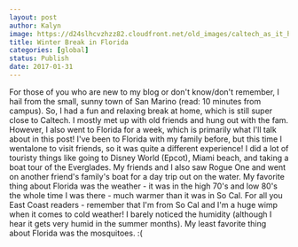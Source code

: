 ```yaml
---
layout: post
author: Kalyn
image: https://d24slhcvzhzz82.cloudfront.net/old_images/caltech_as_it_happens/6a0105349b8251970b01b8d254ef4a970c.jpg
title: Winter Break in Florida
categories: [global]
status: Publish
date: 2017-01-31
---
```


For those of you who are new to my blog or don't know/don't remember, I hail from the small, sunny town of San Marino (read: 10 minutes from campus). So, I had a fun and relaxing break at home, which is still super close to Caltech. I mostly met up with old friends and hung out with the fam. However, I also went to Florida for a week, which is primarily what I'll talk about in this post!
I've been to Florida with my family before, but this time I wentalone to visit friends, so it was quite a different experience! I did a lot of touristy things like going to Disney World (Epcot), Miami beach, and taking a boat tour of the Everglades. My friends and I also saw Rogue One and went on another friend's family's boat for a day trip out on the water. My favorite thing about Florida was the weather - it was in the high 70's and low 80's the whole time I was there - much warmer than it was in So Cal. For all you East Coast readers - remember that I'm from So Cal and I'm a huge wimp when it comes to cold weather! I barely noticed the humidity (although I hear it gets very humid in the summer months). My least favorite thing about Florida was the mosquitoes. :(

